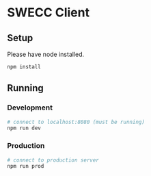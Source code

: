# SWECC Client

## Setup

Please have node installed.

```bash
npm install
```

## Running


### Development

```bash
# connect to localhost:8080 (must be running)
npm run dev
```

### Production

```bash
# connect to production server
npm run prod
```